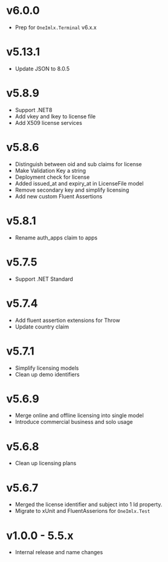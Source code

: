 # v6.0.0
- Prep for `OneImlx.Terminal` v6.x.x

# v5.13.1
- Update JSON to 8.0.5

# v5.8.9
- Support .NET8
- Add vkey and lkey to license file
- Add X509 license services

# v5.8.6
- Distinguish between oid and sub claims for license
- Make Validation Key a string
- Deployment check for license
- Added issued_at and expiry_at in LicenseFile model
- Remove secondary key and simplify licensing
- Add new custom Fluent Assertions

# v5.8.1
- Rename auth_apps claim to apps

# v5.7.5
- Support .NET Standard

# v5.7.4
- Add fluent assertion extensions for Throw
- Update country claim

# v5.7.1
- Simplify licensing models
- Clean up demo identifiers

# v5.6.9
- Merge online and offline licensing into single model
- Introduce commercial business and solo usage

# v5.6.8
- Clean up licensing plans

# v5.6.7
- Merged the license identifier and subject into 1 Id property.
- Migrate to xUnit and FluentAsserions for `OneImlx.Test`

# v1.0.0 - 5.5.x
- Internal release and name changes
